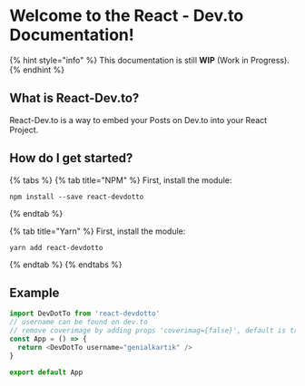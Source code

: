 # Welcome to the React - Dev.to Documentation!

{% hint style="info" %}
This documentation is still **WIP** \(Work in Progress\).
{% endhint %}

## What is React-Dev.to?

React-Dev.to is a way to embed your Posts on Dev.to into your React Project.

## How do I get started?

{% tabs %}
{% tab title="NPM" %}
First, install the module:

```text
npm install --save react-devdotto
```
{% endtab %}

{% tab title="Yarn" %}
First, install the module:

```text
yarn add react-devdotto
```
{% endtab %}
{% endtabs %}

## Example

```javascript
import DevDotTo from 'react-devdotto'
// username can be found on dev.to
// remove coverimage by adding props 'coverimag={false}', default is true
const App = () => {
  return <DevDotTo username="genialkartik" />
}

export default App
```

